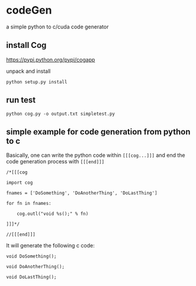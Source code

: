 # codeGen
a simple python to c/cuda code generator

## install Cog

https://pypi.python.org/pypi/cogapp

unpack and install

`python setup.py install`

## run test

`python cog.py -o output.txt simpletest.py`

## simple example for code generation from python to c

Basically, one can write the python code within `[[[cog...]]]` and end the code generation process with `[[[end]]]`

`/*[[[cog`

`import cog`

`fnames = ['DoSomething', 'DoAnotherThing', 'DoLastThing']`

`for fn in fnames:`

`    cog.outl("void %s();" % fn)`

`]]]*/`

`//[[[end]]]`

It will generate the following c code:

`void DoSomething();`

`void DoAnotherThing();`

`void DoLastThing();`
